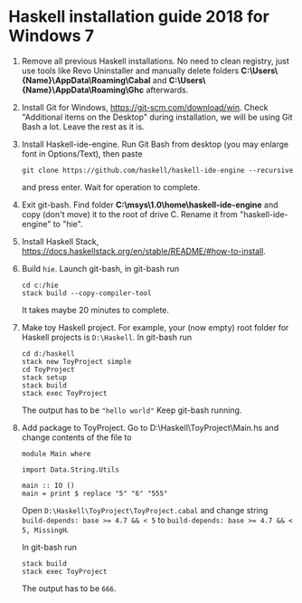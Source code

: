 # Haskell installation guide 2018 for Windows 7

1) Remove all previous Haskell installations. No need to clean registry, just use tools like Revo Uninstaller and manually delete folders **C:\Users\\{Name}\AppData\Roaming\Cabal** and **C:\Users\\{Name}\AppData\Roaming\Ghc** afterwards.

2) Install Git for Windows, https://git-scm.com/download/win. Check "Additional items on the Desktop" during installation, we will be using Git Bash a lot. Leave the rest as it is.

3) Install Haskell-ide-engine. Run Git Bash from desktop (you may enlarge font in Options/Text), then paste
  
    `git clone https://github.com/haskell/haskell-ide-engine --recursive`

    and press enter. Wait for operation to complete.

4) Exit git-bash. Find folder **C:\msys\1.0\home\haskell-ide-engine** and copy (don't move) it to the root of drive C. Rename it from "haskell-ide-engine" to "hie".
5) Install Haskell Stack, https://docs.haskellstack.org/en/stable/README/#how-to-install.
6) Build `hie`. Launch git-bash, in git-bash run

    ```
    cd c:/hie
    stack build --copy-compiler-tool
    ```
    It takes maybe 20 minutes to complete.
 
 7) Make toy Haskell project. For example, your (now empty) root folder for Haskell projects is `D:\Haskell`. In git-bash run 
    
    ```
    cd d:/haskell
    stack new ToyProject simple
    cd ToyProject
    stack setup
    stack build
    stack exec ToyProject
    ```
    The output has to be `"hello world"`
    Keep git-bash running.
    
8) Add package to ToyProject. Go to D:\Haskell\ToyProject\Main.hs and change contents of the file to

   ```
   module Main where

   import Data.String.Utils

   main :: IO ()
   main = print $ replace "5" "6" "555"
   ```
   Open `D:\Haskell\ToyProject\ToyProject.cabal` and change string
   `build-depends: base >= 4.7 && < 5`
   to 
   `build-depends: base >= 4.7 && < 5, MissingH`.
   
   In git-bash run
   ```
   stack build
   stack exec ToyProject
   ```
   The output has to be `666`.
   
   
   
